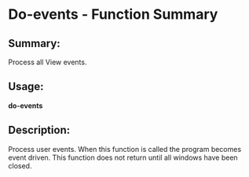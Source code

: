 # Do-events - Function Summary

## Summary:

Process all View events.

## Usage:

**do-events**

## Description:

Process user events. When this function is called the program becomes event driven. This function does not return until all windows have been closed.